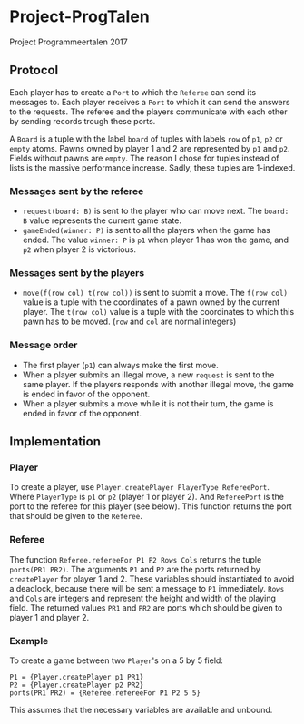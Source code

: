 # Project-ProgTalen
Project Programmeertalen 2017

## Protocol
Each player has to create a `Port` to which the `Referee` can send its messages to.
Each player receives a `Port` to which it can send the answers to the requests.
The referee and the players communicate with each other by sending records trough these ports.

A `Board` is a tuple with the label `board` of tuples with labels `row` of `p1`, `p2` or `empty` atoms. Pawns owned by player 1 and 2 are represented  by `p1` and `p2`. Fields without pawns are `empty`. The reason I chose for tuples instead of lists is the massive performance increase. Sadly, these tuples are 1-indexed.


### Messages sent by the referee
- `request(board: B)` is sent to the player who can move next. The `board: B` value represents the current game state.  
- `gameEnded(winner: P)` is sent to all the players when the game has ended. The value `winner: P` is `p1` when player 1 has won the game, and `p2` when player 2 is victorious.

### Messages sent by the players
- `move(f(row col) t(row col))` is sent to submit a move. The `f(row col)` value is a tuple with the coordinates of a pawn owned by the current player. The `t(row col)` value  is a tuple with the coordinates to which this pawn has to be moved. (`row` and `col` are normal integers)

### Message order
- The first player (`p1`) can always make the first move.
- When a player submits an illegal move, a new `request` is sent to the same player. If the players responds with another illegal move, the game is ended in favor of the opponent.
- When a player submits a move while it is not their turn, the game is ended in favor of the opponent.

## Implementation

### Player
To create a player, use `Player.createPlayer PlayerType RefereePort`. Where `PlayerType` is `p1` or `p2` (player 1 or player 2). And `RefereePort` is the port to the referee for this player (see below). This function returns the port that should be given to the `Referee`.

### Referee
The function `Referee.refereeFor P1 P2 Rows Cols` returns the tuple `ports(PR1 PR2)`. The arguments `P1` and `P2` are the ports returned by `createPlayer` for player 1 and 2. These variables should instantiated to avoid a deadlock, because there will be sent a message to `P1` immediately. `Rows` and `Cols` are integers and represent the height and width of the playing field. The returned values `PR1` and `PR2` are ports which should be given to player 1 and player 2.

### Example
To create a game between two `Player`'s on a 5 by 5 field:
```
P1 = {Player.createPlayer p1 PR1}
P2 = {Player.createPlayer p2 PR2}
ports(PR1 PR2) = {Referee.refereeFor P1 P2 5 5}
```
This assumes that the necessary variables are available and unbound.
